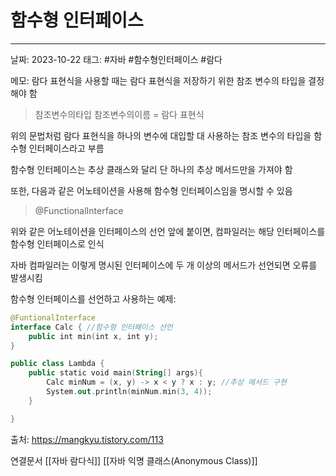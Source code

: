 # 함수형 인터페이스
---

날짜: 2023-10-22
태그: #자바 #함수형인터페이스 #람다

메모:
람다 표현식을 사용할 때는 람다 표현식을 저장하기 위한 참조 변수의 타입을 결정해야 함

> 참조변수의타입 참조변수의이름 = 람다 표현식

위의 문법처럼 람다 표현식을 하나의 변수에 대입할 대 사용하는 참조 변수의 타입을 함수형 인터페이스라고 부름

함수형 인터페이스는 추상 클래스와 달리 단 하나의 추상 메서드만을 가져야 함

또한, 다음과 같은 어노테이션을 사용해 함수형 인터페이스임을 명시할 수 있음

> @FunctionalInterface

위와 같은 어노테이션을 인터페이스의 선언 앞에 붙이면, 컴파일러는 해당 인터페이스를 함수형 인터페이스로 인식

자바 컴파일러는 이렇게 명시된 인터페이스에 두 개 이상의 메서드가 선언되면 오류를 발생시킴

함수형 인터페이스를 선언하고 사용하는 예제:
```kotlin
@FuntionalInterface
interface Calc { //함수형 인터페이스 선언
	public int min(int x, int y);
}

public class Lambda {
	public static void main(String[] args){
		Calc minNum = (x, y) -> x < y ? x : y; //추상 메서드 구현
		System.out.println(minNum.min(3, 4));
	}

}


```

출처:
https://mangkyu.tistory.com/113

연결문서
[[자바 람다식]]
[[자바 익명 클래스(Anonymous Class)]]